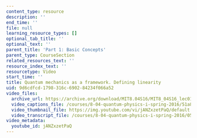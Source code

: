 ```yaml
---
content_type: resource
description: ''
end_time: ''
file: null
learning_resource_types: []
optional_tab_title: ''
optional_text: ''
parent_title: 'Part 1: Basic Concepts'
parent_type: CourseSection
related_resources_text: ''
resource_index_text: ''
resourcetype: Video
start_time: ''
title: Quantum mechanics as a framework. Defining linearity
uid: 9d6cdfcd-1798-316c-6902-84234f066a52
video_files:
  archive_url: https://archive.org/download/MIT8.04S16/MIT8_04S16_lec01_s1_300k.mp4
  video_captions_file: /courses/8-04-quantum-physics-i-spring-2016/51a8bd6f3ed655fc8dbd16661910d21c_jANZxzetPaQ.vtt
  video_thumbnail_file: https://img.youtube.com/vi/jANZxzetPaQ/default.jpg
  video_transcript_file: /courses/8-04-quantum-physics-i-spring-2016/05d9ae93346e82ce080953f6de2147d5_jANZxzetPaQ.pdf
video_metadata:
  youtube_id: jANZxzetPaQ
---
```

